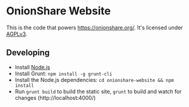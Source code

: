 # OnionShare Website

This is the code that powers <https://onionshare.org/>. It's licensed under [AGPLv3](/LICENSE).

## Developing

* Install [Node.js](http://nodejs.org/download/)
* Install Grunt: `npm install -g grunt-cli`
* Install the Node.js dependencies: `cd onionshare-website && npm install`
* Run `grunt build` to build the static site, `grunt` to build and watch for changes (http://localhost:4000/)
